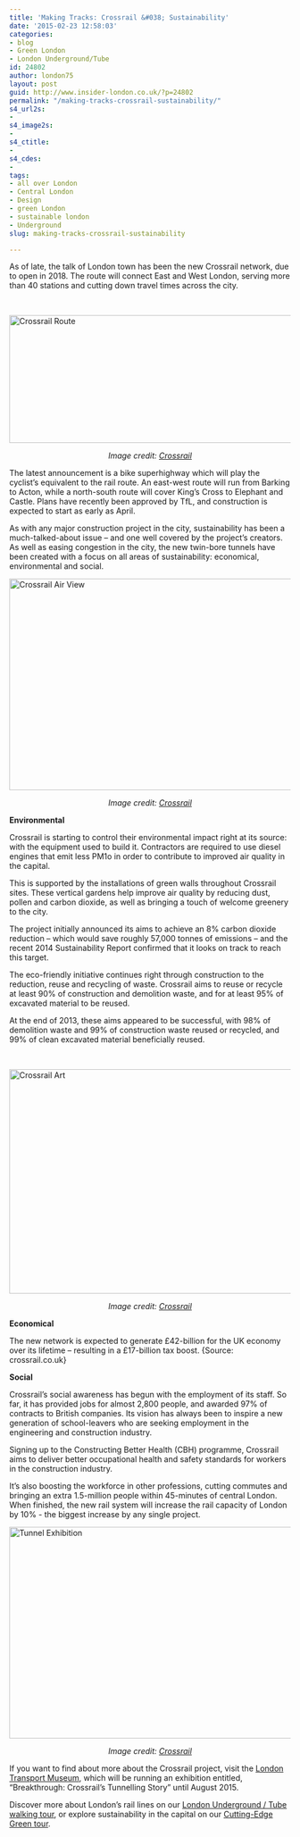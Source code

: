 ```yaml
---
title: 'Making Tracks: Crossrail &#038; Sustainability'
date: '2015-02-23 12:58:03'
categories:
- blog
- Green London
- London Underground/Tube
id: 24802
author: london75
layout: post
guid: http://www.insider-london.co.uk/?p=24802
permalink: "/making-tracks-crossrail-sustainability/"
s4_url2s:
- 
s4_image2s:
- 
s4_ctitle:
- 
s4_cdes:
- 
tags:
- all over London
- Central London
- Design
- green London
- sustainable london
- Underground
slug: making-tracks-crossrail-sustainability

---
```

As of late, the talk of London town has been the new Crossrail network, due to open in 2018. The route will connect East and West London, serving more than 40 stations and cutting down travel times across the city.

&nbsp;

[<img class="aligncenter size-full wp-image-24805" src="http://www.insider-london.co.uk/wp-content/uploads/2015/02/BeFunky_crossrail.jpg_mini.jpg" alt="Crossrail Route" width="569" height="229" />](http://www.insider-london.co.uk/wp-content/uploads/2015/02/BeFunky_crossrail.jpg_mini.jpg)

<p style="text-align: center;">
  <em>Image credit: <a href="http://www.crossrail.co.uk">Crossrail</a></em>
</p>

The latest announcement is a bike superhighway which will play the cyclist’s equivalent to the rail route. An east-west route will run from Barking to Acton, while a north-south route will cover King’s Cross to Elephant and Castle. Plans have recently been approved by TfL, and construction is expected to start as early as April.

As with any major construction project in the city, sustainability has been a much-talked-about issue – and one well covered by the project’s creators. As well as easing congestion in the city, the new twin-bore tunnels have been created with a focus on all areas of sustainability: economical, environmental and social.

[<img class="aligncenter size-full wp-image-24806" src="http://www.insider-london.co.uk/wp-content/uploads/2015/02/BeFunky_environment.jpg_mini.jpg" alt="Crossrail Air View" width="569" height="379" />](http://www.insider-london.co.uk/wp-content/uploads/2015/02/BeFunky_environment.jpg_mini.jpg)

<p style="text-align: center;">
  <em>Image credit: <a href="http://www.crossrail.co.uk">Crossrail</a></em>
</p>

**Environmental**

Crossrail is starting to control their environmental impact right at its source: with the equipment used to build it. Contractors are required to use diesel engines that emit less PM1o in order to contribute to improved air quality in the capital.

This is supported by the installations of green walls throughout Crossrail sites. These vertical gardens help improve air quality by reducing dust, pollen and carbon dioxide, as well as bringing a touch of welcome greenery to the city.

The project initially announced its aims to achieve an 8% carbon dioxide reduction – which would save roughly 57,000 tonnes of emissions – and the recent 2014 Sustainability Report confirmed that it looks on track to reach this target.

The eco-friendly initiative continues right through construction to the reduction, reuse and recycling of waste. Crossrail aims to reuse or recycle at least 90% of construction and demolition waste, and for at least 95% of excavated material to be reused.

At the end of 2013, these aims appeared to be successful, with 98% of demolition waste and 99% of construction waste reused or recycled, and 99% of clean excavated material beneficially reused.

&nbsp;

[<img class="aligncenter size-full wp-image-24804" src="http://www.insider-london.co.uk/wp-content/uploads/2015/02/BeFunky_crossrail-art.jpg_mini.jpg" alt="Crossrail Art" width="569" height="402" />](http://www.insider-london.co.uk/wp-content/uploads/2015/02/BeFunky_crossrail-art.jpg_mini.jpg)

<p style="text-align: center;">
  <em>Image credit: <a href="http://www.crossrail.co.uk">Crossrail</a></em>
</p>

**Economical**

The new network is expected to generate £42-billion for the UK economy over its lifetime – resulting in a £17-billion tax boost. {Source: crossrail.co.uk}

**Social**

Crossrail’s social awareness has begun with the employment of its staff. So far, it has provided jobs for almost 2,800 people, and awarded 97% of contracts to British companies. Its vision has always been to inspire a new generation of school-leavers who are seeking employment in the engineering and construction industry.

Signing up to the Constructing Better Health (CBH) programme, Crossrail aims to deliver better occupational health and safety standards for workers in the construction industry.

It’s also boosting the workforce in other professions, cutting commutes and bringing an extra 1.5-million people within 45-minutes of central London. When finished, the new rail system will increase the rail capacity of London by 10% ­­­- the biggest increase by any single project.

[<img class="aligncenter size-full wp-image-24807" src="http://www.insider-london.co.uk/wp-content/uploads/2015/02/BeFunky_exhibition.jpg_mini.jpg" alt="Tunnel Exhibition" width="569" height="379" />](http://www.insider-london.co.uk/wp-content/uploads/2015/02/BeFunky_exhibition.jpg_mini.jpg)

<p style="text-align: center;">
  <em>Image credit: <a href="http://www.crossrail.co.uk">Crossrail</a></em>
</p>

If you want to find about more about the Crossrail project, visit the [London Transport Museum](http://www.ltmuseum.co.uk/), which will be running an exhibition entitled, “Breakthrough: Crossrail’s Tunnelling Story” until August 2015.

Discover more about London’s rail lines on our [London Underground / Tube walking tour](http://www.insider-london.co.uk/london-underground-tube-tours/), or explore sustainability in the capital on our [Cutting-Edge Green tour](http://www.insider-london.co.uk/london-eco-green-sustainable-walking-tour/).